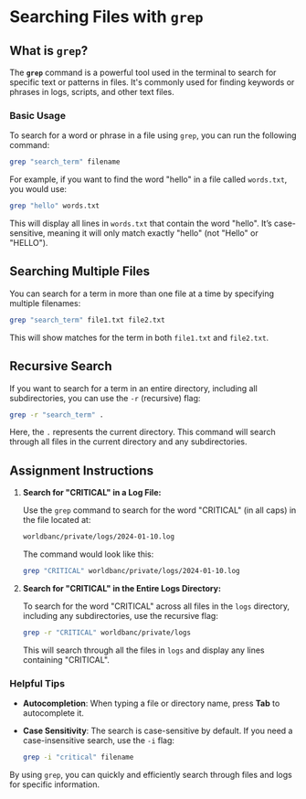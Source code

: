 # Searching Files with `grep`

## What is `grep`?

The **`grep`** command is a powerful tool used in the terminal to search for specific text or patterns in files. It's commonly used for finding keywords or phrases in logs, scripts, and other text files.

### Basic Usage

To search for a word or phrase in a file using `grep`, you can run the following command:

```bash
grep "search_term" filename
```

For example, if you want to find the word "hello" in a file called `words.txt`, you would use:

```bash
grep "hello" words.txt
```

This will display all lines in `words.txt` that contain the word "hello". It’s case-sensitive, meaning it will only match exactly "hello" (not "Hello" or "HELLO").

## Searching Multiple Files

You can search for a term in more than one file at a time by specifying multiple filenames:

```bash
grep "search_term" file1.txt file2.txt
```

This will show matches for the term in both `file1.txt` and `file2.txt`.

## Recursive Search

If you want to search for a term in an entire directory, including all subdirectories, you can use the `-r` (recursive) flag:

```bash
grep -r "search_term" .
```

Here, the `.` represents the current directory. This command will search through all files in the current directory and any subdirectories.

## Assignment Instructions

1. **Search for "CRITICAL" in a Log File:**

   Use the `grep` command to search for the word "CRITICAL" (in all caps) in the file located at:

   ```bash
   worldbanc/private/logs/2024-01-10.log
   ```

   The command would look like this:

   ```bash
   grep "CRITICAL" worldbanc/private/logs/2024-01-10.log
   ```

2. **Search for "CRITICAL" in the Entire Logs Directory:**

   To search for the word "CRITICAL" across all files in the `logs` directory, including any subdirectories, use the recursive flag:

   ```bash
   grep -r "CRITICAL" worldbanc/private/logs
   ```

   This will search through all the files in `logs` and display any lines containing "CRITICAL".

### Helpful Tips

- **Autocompletion**: When typing a file or directory name, press **Tab** to autocomplete it.
- **Case Sensitivity**: The search is case-sensitive by default. If you need a case-insensitive search, use the `-i` flag:

  ```bash
  grep -i "critical" filename
  ```

By using `grep`, you can quickly and efficiently search through files and logs for specific information.
